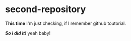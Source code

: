 # second-repository

<b>This time</b> I'm just checking, if I remember github toutorial. 
<p><b><i>So i did it!</i></b> yeah baby!</p>
